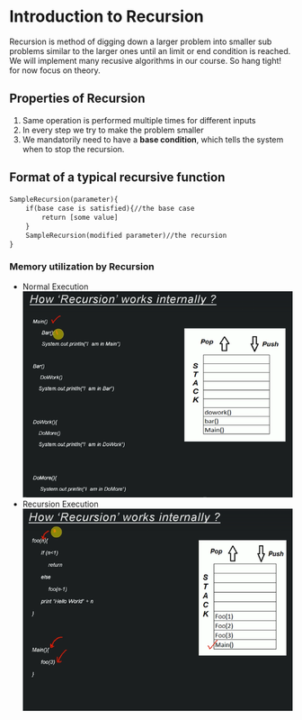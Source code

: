 # Introduction to Recursion

Recursion is method of digging down a larger problem into smaller sub problems similar to the larger ones until an limit or end condition is reached. We will implement many recusive algorithms in our course. So hang tight! for now focus on theory.

## Properties of Recursion

1. Same operation is performed multiple times for different inputs
2. In every step we try to make the problem smaller
3. We mandatorily need to have a **base condition**, which tells the system when to stop the recursion.

## Format of a typical recursive function

```test program
SampleRecursion(parameter){
    if(base case is satisfied){//the base case
        return [some value]
    }
    SampleRecursion(modified parameter)//the recursion
}
```

### Memory utilization by Recursion

- Normal Execution
  ![normal](./images/1.PNG)
- Recursion Execution
  ![recursion](./images/2.PNG)
